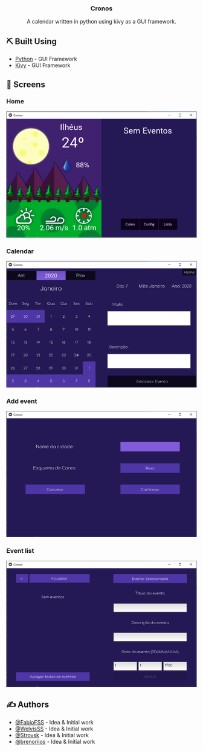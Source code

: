 <h3 align="center">Cronos</h3>
<p align="center"> A calendar written in python using kivy as a GUI framework.
    <br> 
</p>

## ⛏️ Built Using <a name = "built_using"></a>

- [Python](https://kivy.org/) - GUI Framework
- [Kivy](https://www.python.org/) - GUI Framework

## 🎈 Screens <a name="Screens"></a>

### Home
![home page](https://github.com/FabioFSS/cronos-kivy-calendar/blob/main/assets/readme_assets/cronos_1.png?raw=true)

### Calendar
![reset page](https://github.com/FabioFSS/cronos-kivy-calendar/blob/main/assets/readme_assets/cronos_2.png?raw=true)

### Add event
![add event page](https://github.com/FabioFSS/cronos-kivy-calendar/blob/main/assets/readme_assets/cronos_3.png?raw=true)

### Event list
![event list page](https://github.com/FabioFSS/cronos-kivy-calendar/blob/main/assets/readme_assets/cronos_4.png?raw=true)

## ✍️ Authors <a name = "authors"></a>

- [@FabioFSS](https://github.com/FabioFSS) - Idea & Initial work
- [@WelvisSS](https://github.com/WelvisSS) - Idea & Initial work
- [@Strovsk](https://github.com/Strovsk) - Idea & Initial work
- [@brenoriios](https://github.com/brenoriios) - Idea & Initial work